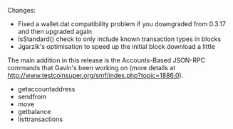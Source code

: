 Changes:
* Fixed a wallet.dat compatibility problem if you downgraded from 0.3.17 and then upgraded again
* IsStandard() check to only include known transaction types in blocks
* Jgarzik's optimisation to speed up the initial block download a little

The main addition in this release is the Accounts-Based JSON-RPC commands that Gavin's been working on (more details at http://www.testcoinsuper.org/smf/index.php?topic=1886.0).  
* getaccountaddress
* sendfrom
* move
* getbalance
* listtransactions

